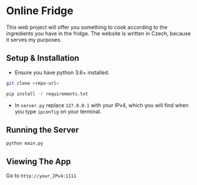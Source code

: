 # Online Fridge

This web project will offer you something to cook according to the ingredients you have in the fridge. The website is written in Czech, because it serves my purposes.

## Setup & Installation
- Ensure you have python 3.6+ installed.

```bash
git clone <repo-url>
```
```bash
pip install -r requirements.txt
```

- In ```server.py``` replace ```127.0.0.1``` with your IPv4, which you will find when you type ```ipconfig``` on your terminal.


## Running the Server
```
python main.py
```

## Viewing The App

Go to `http://your_IPv4:1111`